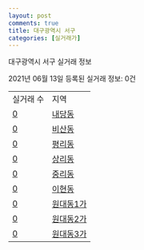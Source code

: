 ```yaml
---
layout: post
comments: true
title: 대구광역시 서구
categories: [실거래가]
---
```


대구광역시 서구 실거래 정보

2021년 06월 13일 등록된 실거래 정보: 0건


<table class="sortable">
  <tr>
    <td>실거래 수</td>
    <td>지역</td>
  </tr>

  
  <tr class="item">
    <td><a href="2717010100.html">0</a></td>
    <td><a href="2717010100.html">내당동</a></td>
  </tr>
    

  <tr class="item">
    <td><a href="2717010200.html">0</a></td>
    <td><a href="2717010200.html">비산동</a></td>
  </tr>
    

  <tr class="item">
    <td><a href="2717010300.html">0</a></td>
    <td><a href="2717010300.html">평리동</a></td>
  </tr>
    

  <tr class="item">
    <td><a href="2717010400.html">0</a></td>
    <td><a href="2717010400.html">상리동</a></td>
  </tr>
    

  <tr class="item">
    <td><a href="2717010500.html">0</a></td>
    <td><a href="2717010500.html">중리동</a></td>
  </tr>
    

  <tr class="item">
    <td><a href="2717010600.html">0</a></td>
    <td><a href="2717010600.html">이현동</a></td>
  </tr>
    

  <tr class="item">
    <td><a href="2717010700.html">0</a></td>
    <td><a href="2717010700.html">원대동1가</a></td>
  </tr>
    

  <tr class="item">
    <td><a href="2717010800.html">0</a></td>
    <td><a href="2717010800.html">원대동2가</a></td>
  </tr>
    

  <tr class="item">
    <td><a href="2717010900.html">0</a></td>
    <td><a href="2717010900.html">원대동3가</a></td>
  </tr>
    


</table>
    